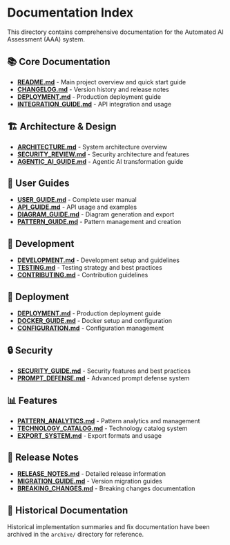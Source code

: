# Documentation Index

This directory contains comprehensive documentation for the Automated AI Assessment (AAA) system.

## 📚 Core Documentation

- **[README.md](../README.md)** - Main project overview and quick start guide
- **[CHANGELOG.md](../CHANGELOG.md)** - Version history and release notes
- **[DEPLOYMENT.md](deployment/DEPLOYMENT.md)** - Production deployment guide
- **[INTEGRATION_GUIDE.md](guides/INTEGRATION_GUIDE.md)** - API integration and usage

## 🏗️ Architecture & Design

- **[ARCHITECTURE.md](architecture/ARCHITECTURE.md)** - System architecture overview
- **[SECURITY_REVIEW.md](architecture/SECURITY_REVIEW.md)** - Security architecture and features
- **[AGENTIC_AI_GUIDE.md](architecture/AGENTIC_AI_GUIDE.md)** - Agentic AI transformation guide

## 📖 User Guides

- **[USER_GUIDE.md](guides/USER_GUIDE.md)** - Complete user manual
- **[API_GUIDE.md](guides/API_GUIDE.md)** - API usage and examples
- **[DIAGRAM_GUIDE.md](guides/DIAGRAM_GUIDE.md)** - Diagram generation and export
- **[PATTERN_GUIDE.md](guides/PATTERN_GUIDE.md)** - Pattern management and creation

## 🔧 Development

- **[DEVELOPMENT.md](development/DEVELOPMENT.md)** - Development setup and guidelines
- **[TESTING.md](development/TESTING.md)** - Testing strategy and best practices
- **[CONTRIBUTING.md](development/CONTRIBUTING.md)** - Contribution guidelines

## 🚀 Deployment

- **[DEPLOYMENT.md](deployment/DEPLOYMENT.md)** - Production deployment guide
- **[DOCKER_GUIDE.md](deployment/DOCKER_GUIDE.md)** - Docker setup and configuration
- **[CONFIGURATION.md](deployment/CONFIGURATION.md)** - Configuration management

## 🔒 Security

- **[SECURITY_GUIDE.md](security/SECURITY_GUIDE.md)** - Security features and best practices
- **[PROMPT_DEFENSE.md](security/PROMPT_DEFENSE.md)** - Advanced prompt defense system

## 📊 Features

- **[PATTERN_ANALYTICS.md](features/PATTERN_ANALYTICS.md)** - Pattern analytics and management
- **[TECHNOLOGY_CATALOG.md](features/TECHNOLOGY_CATALOG.md)** - Technology catalog system
- **[EXPORT_SYSTEM.md](features/EXPORT_SYSTEM.md)** - Export formats and usage

## 🔄 Release Notes

- **[RELEASE_NOTES.md](releases/RELEASE_NOTES.md)** - Detailed release information
- **[MIGRATION_GUIDE.md](releases/MIGRATION_GUIDE.md)** - Version migration guides
- **[BREAKING_CHANGES.md](releases/BREAKING_CHANGES.md)** - Breaking changes documentation

## 📝 Historical Documentation

Historical implementation summaries and fix documentation have been archived in the `archive/` directory for reference.